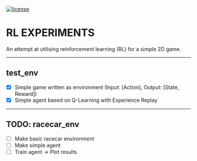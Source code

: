 [![license](https://img.shields.io/github/license/Togagiga/rl_experiments.svg)](https://opensource.org/licenses/MIT)

# RL EXPERIMENTS

An attempt at utilising reinforcement learning (RL) for a simple 2D game.
_______________________________

##  test_env

- [x] Simple game written as environment (Input: [Action], Output: [State, Reward])
- [x] Simple agent based on Q-Learning with Experience Replay
_______________________________

## TODO: racecar_env

- [ ] Make basic racecar environment
- [ ] Make simple agent
- [ ] Train agent -> Plot results
